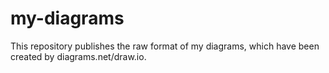 # my-diagrams
This repository publishes the raw format of my diagrams, which have been created by diagrams.net/draw.io.
